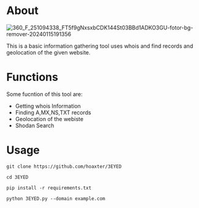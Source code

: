 # About
 ![360_F_251094338_FT5f9gNxsxbCDK144St03BBd1ADKO3GU-fotor-bg-remover-20240115191356](https://github.com/hoaxter/3EYED/assets/141468297/6d59a752-4d24-4c56-966b-4077b14f06d8)

 This is a basic information gathering tool uses whois and find records and geolocation of the given website.


# Functions 

Some fucntion of this tool are:

* Getting whois Information
* Finding A,MX,NS,TXT records
* Geolocation of the webiste
* Shodan Search

# Usage
```
git clone https://github.com/hoaxter/3EYED
```
```
cd 3EYED
```
```
pip install -r requirements.txt
```
```
python 3EYED.py --domain example.com
```
